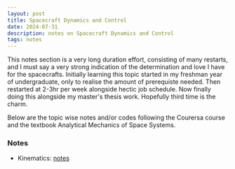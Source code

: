 ```yaml
---
layout: post
title: Spacecraft Dynamics and Control
date: 2024-07-31
description: notes on Spacecraft Dynamics and Control
tags: notes
---
```


This notes section is a very long duration effort, consisting of many restarts, and I must say a very strong indication of the
determination and love I have for the spacecrafts. Initially learning this topic started in my freshman year of undergraduate, only to realise the amount of prerequiste needed. Then restarted at 2-3hr per week alongside hectic job schedule. Now finally doing this alongside my master's thesis work. Hopefully third time is the charm.

Below are the topic wise notes and/or codes following the Courersa course and the textbook Analytical Mechanics of Space Systems.

### Notes

- Kinematics: [notes](https://drive.google.com/file/d/1kgS0PRBhvhhxX8ntvf_C5U4Viza0N_D1/view?usp=sharing)
